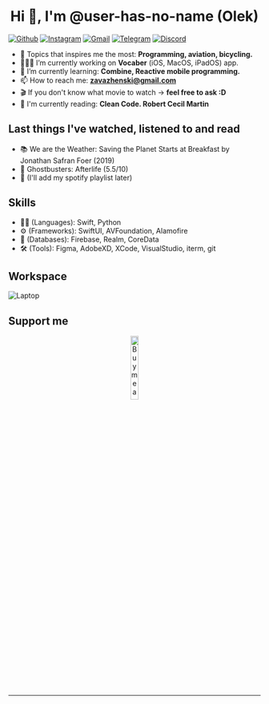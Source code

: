 
<h1 align="center">Hi 👋, I'm @user-has-no-name (Olek) </h1>

[![Github](https://img.shields.io/badge/-Github-000?style=flat&logo=Github&logoColor=white)](https://github.com/user-has-no-name)
[![Instagram](https://img.shields.io/badge/-Instagram-c13584?style=flat&labelColor=c13584&logo=instagram&logoColor=white)](https://www.instagram.com/olza____)
[![Gmail](https://img.shields.io/badge/-Gmail-c14438?style=flat&logo=Gmail&logoColor=white)](mailto:zavazhenski@gmail.com)
[![Telegram](https://img.shields.io/badge/Telegram-2CA5E0?style=flat&logo=telegram&logoColor=white)](https://www.telegram.org/t.me/olzaaaa)
[![Discord](https://img.shields.io/badge/Discord-7289DA?style=flat&logo=discord&logoColor=white)](https://discordapp.com/users/215762051153395713)


- 👀 Topics that inspires me the most: **Programming, aviation, bicycling.**
- 👨🏽‍💻 I’m currently working on **Vocaber** (iOS, MacOS, iPadOS) app. 
- 🌱 I’m currently learning: **Combine, Reactive mobile programming.**
- 📫 How to reach me: **zavazhenski@gmail.com**
- 🎬 If you don't know what movie to watch -> **feel free to ask :D**
- 📖 I'm currently reading: **Clean Code. Robert Cecil Martin**

## Last things I've watched, listened to and read 
- 📚 We are the Weather: Saving the Planet Starts at Breakfast by Jonathan Safran Foer (2019) 
- 🍿 Ghostbusters: Afterlife (5.5/10)
- 🎵 (I'll add my spotify playlist later)


## Skills
- 👨‍💻 (Languages): Swift, Python
- ⚙️ (Frameworks): SwiftUI, AVFoundation, Alamofire
- 💽 (Databases): Firebase, Realm, CoreData
- 🛠 (Tools): Figma, AdobeXD, XCode, VisualStudio, iterm, git


## Workspace
![Laptop](https://img.shields.io/badge/Apple-MacBook_Air_M1-999999?style=flat&logo=apple&logoColor=white)


## Support me
<!-- Your support, if you have it 
@onimur created this image, feel free to use it. 
-->
<p align="center">
  <a href="https://www.buymeacoffee.com/olza" target="_blank">
      <img width="18%" alt="Buy me a coffee" src="https://raw.githubusercontent.com/onimur/.github/master/.resources/support-buy-coffee.png"/>
  </a>
</p>

---

